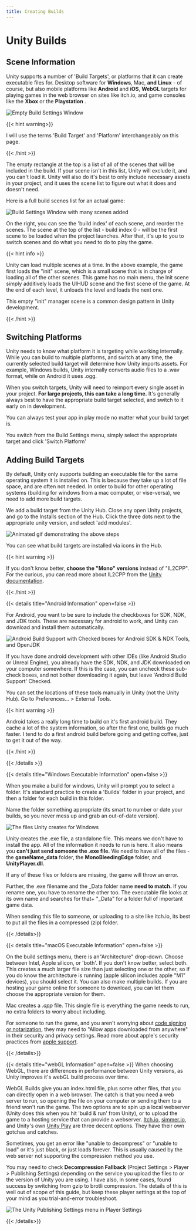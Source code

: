 ```yaml
---
title: Creating Builds
---
```




# Unity Builds

## Scene Information

Unity supports a number of 'Build Targets', or platforms that it can create executable files for. Desktop software for **Windows**, Mac, **and** **Linux** - of course, but also mobile platforms like **Android** and **iOS**, **WebGL** targets for playing games in the web browser on sites like itch.io, and game consoles like the **Xbox** or the **Playstation** . 

![Empty Build Settings Window](/images/unity/builds/emptyBuildSettings.png)

{{< hint warning>}}

I will use the terms 'Build Target' and 'Platform' interchangeably on this page.

{{< /hint >}}

The empty rectangle at the top is a list of all of the scenes that will be included in the build. If your scene isn't in this list, Unity will exclude it, and you can't load it. Unity will also do it's best to only include necessary assets in your project, and it uses the scene list to figure out what it does and doesn't need.

Here is a full build scenes list for an actual game:

![Build Settings Window with many scenes added](/images/unity/builds/fullBuildSettings.png)

On the right, you can see the 'build index' of each scene, and reorder the scenes. The scene at the top of the list - build index 0 - will be the first scene to be loaded when the project launches. After that, it's up to you to switch scenes and do what you need to do to play the game. 

{{< hint info >}}

Unity can load multiple scenes at a time. In the above example, the game first loads the "init" scene, which is a small scene that is in charge of loading all of the other scenes. This game has no main menu, the Init scene simply additively loads the UIHUD scene and the first scene of the game. At the end of each level, it unloads the level and loads the next one. 

This empty "init" manager scene is a common design pattern in Unity development.

{{< /hint >}}

## Switching Platforms

Unity needs to know what platform it is targeting while working internally. While you can build to multiple platforms, and switch at any time, the currently selected build target will determine how Unity imports assets. For example, Windows builds, Unity internally converts audio files to a .wav format, while on Android it uses .ogg. 

When you switch targets, Unity will need to reimport every single asset in your project. **For large projects, this can take a long time.** It's generally always best to have the appropriate build target selected, and switch to it early on in development. 

You can always test your app in play mode no matter what your build target is.

You switch from the Build Settings menu, simply select the appropriate target and click 'Switch Platform'

## Adding Build Targets

By default, Unity only supports building an executable file for the same operating system it is installed on. This is because they take up a lot of file space, and are often not needed. In order to build for other operating systems (building for windows from a mac computer, or vise-versa), we need to add more build targets. 

We add a build target from the Unity Hub. Close any open Unity projects, and go to the Installs section of the Hub. Click the three dots next to the appropriate unity version, and select 'add modules'.

![Animated gif demonstrating the above steps](/images/unity/builds/addingBuildModules.gif)

You can see what build targets are installed via icons in the Hub.

{{< hint warning >}}

If you don't know better, **choose the "Mono" versions** instead of "IL2CPP". For the curious, you can read more about IL2CPP from the [Unity documentation](https://docs.unity3d.com/Manual/IL2CPP.html).

{{< /hint >}}

{{< details title="Android Information" open=false >}}

For Android, you want to be sure to include the checkboxes for SDK, NDK, and JDK tools. These are necessary for android to work, and Unity can download and install them automatically.

![Android Build Support with Checked boxes for Android SDK & NDK Tools, and OpenJDK](/images/unity/builds/androidBuildSupport.png)

 If you have done android development with other IDEs (like Android Studio or Unreal Engine), you already have the SDK, NDK, and JDK downloaded on your computer somewhere. If this is the case, you can uncheck these sub-check boxes, and not bother downloading it again, but leave 'Android Build Support' Checked.

You can set the locations of these tools manually in Unity (not the Unity Hub). Go to Preferences... > External Tools.

{{< hint warning >}}

Android takes a really long time to build on it's first android build. They cache a lot of the system information, so after the first one, builds go much faster. I tend to do a first android build before going and getting coffee, just to get it out of the way.

{{< /hint >}}

{{< /details >}}

{{< details title="Windows Executable Information" open=false >}}

When you make a build for windows, Unity will prompt you to select a folder. It's standard practice to create a 'Builds' folder in your project, and then a folder for each build in this folder.

Name the folder something appropriate (its smart to number or date your builds, so you never mess up and grab an out-of-date version).

![The files Unity creates for Windows](/images/unity/builds/windowsBuildFiles.png)

Unity creates the .exe file, a standalone file. This means we don't have to install the app. All of the information it needs to run is here. It also means you **can't just send someone the .exe file.** We need to have all of the files - the **gameName_data** folder, the **MonoBleedingEdge** folder, and **UnityPlayer.dll**. 

If any of these files or folders are missing, the game will throw an error.

Further, the .exe filename and the \_Data folder name **need to match.** If you rename one, you have to rename the other too. The executable file looks at its own name and searches for that+ "\_Data" for a folder full of important game data.

When sending this file to someone, or uploading to a site like itch.io, its best to put all the files in a compressed (zip) folder.

{{< /details>}}

{{< details title="macOS Executable Information" open=false >}}

On the build settings menu, there is an"Architecture" drop-down. Choose between Intel, Apple silicon, or 'both'. If you don't know better, select both. This creates a much larger file size than just selecting one or the other, so if you do know the architecture is running (apple silicon includes apple "M1" devices), you should select it. You can also make multiple builds. If you are hosting your game online for someone to download, you can let them choose the appropriate version for them.

Mac creates a *.app* file. This single file is everything the game needs to run, no extra folders to worry about including.

For someone to run the game, and you aren't worrying about [code signing or notarization](https://docs.unity3d.com/2021.2/Documentation/Manual/macos-building.html), they may need to "Allow apps downloaded from anywhere" in their security and privacy settings.  Read more about apple's security practices from [apple support](https://support.apple.com/en-us/HT202491).

{{< /details>}}

{{< details title="webGL Information" open=false >}}
When choosing WebGL, there are differences in performance between Unity versions, as Unity improves it's webGL build process over time.

WebGL Builds give you an index.html file, plus some other files, that you can directly open in a web browser. The catch is that you need a web server to run, so opening the file on your computer or sending them to a friend won't run the game. The two options are to spin up a local webserver (Unity does this when you hit 'build & run' from Unity), or to upload the game to a hosting service that can provide a webserver. [Itch.io](https://itch.io/), [simmer.io](https://simmer.io/), and Unity's own [Unity Play](https://play.unity.com/) are three decent options. They have their own gotchas and catches.

Sometimes, you get an error like "unable to decompress" or "unable to load" or it's just black, or just loads forever. This is usually caused by the web server not supporting the compression method you use.

You may need to check **Decompression Fallback** (Project Settings > Player > Publishing Settings) depending on the service you upload the files to or the version of Unity you are using. I have also, in some cases, found success by switching from gzip to brotli compression. The details of this is well out of scope of this guide, but keep these player settings at the top of your mind as you trial-and-error troubleshoot.

![The Unity Publishing Settings menu in Player Settings ](/images/unity/builds/webGLSettings.png)

{{< /details>}}